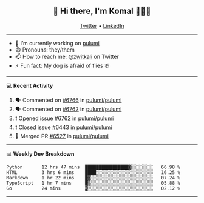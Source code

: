 <h2 align="center"> 👋 Hi there, I'm Komal 🧑🏾‍💻 </h2>
<p align="center">
    <a href="https://twitter.com/zwitkali">Twitter</a> •
    <a href="https://www.linkedin.com/in/komal-ali/">LinkedIn</a>
</p>

--------

- 🔭 I’m currently working on [pulumi](https://github.com/pulumi/pulumi)
- 😄 Pronouns: they/them
- 📫 How to reach me: [@zwitkali](https://twitter.com/zwitkali) on Twitter
- ⚡ Fun fact: My dog is afraid of flies 🪰

--------
💻 **Recent Activity**

<!--START_SECTION:activity-->
1. 🗣 Commented on [#6766](https://github.com/pulumi/pulumi/issues/6766) in [pulumi/pulumi](https://github.com/pulumi/pulumi)
2. 🗣 Commented on [#6762](https://github.com/pulumi/pulumi/issues/6762) in [pulumi/pulumi](https://github.com/pulumi/pulumi)
3. ❗️ Opened issue [#6762](https://github.com/pulumi/pulumi/issues/6762) in [pulumi/pulumi](https://github.com/pulumi/pulumi)
4. ❗️ Closed issue [#6443](https://github.com/pulumi/pulumi/issues/6443) in [pulumi/pulumi](https://github.com/pulumi/pulumi)
5. 🎉 Merged PR [#6527](https://github.com/pulumi/pulumi/pull/6527) in [pulumi/pulumi](https://github.com/pulumi/pulumi)
<!--END_SECTION:activity-->

--------

📊 **Weekly Dev Breakdown**
<!--START_SECTION:waka-->
```text
Python       12 hrs 47 mins  ████████████████▓░░░░░░░░   66.98 % 
HTML         3 hrs 6 mins    ████░░░░░░░░░░░░░░░░░░░░░   16.25 % 
Markdown     1 hr 22 mins    █▓░░░░░░░░░░░░░░░░░░░░░░░   07.24 % 
TypeScript   1 hr 7 mins     █▒░░░░░░░░░░░░░░░░░░░░░░░   05.88 % 
Go           24 mins         ▓░░░░░░░░░░░░░░░░░░░░░░░░   02.12 % 
```
<!--END_SECTION:waka-->

--------